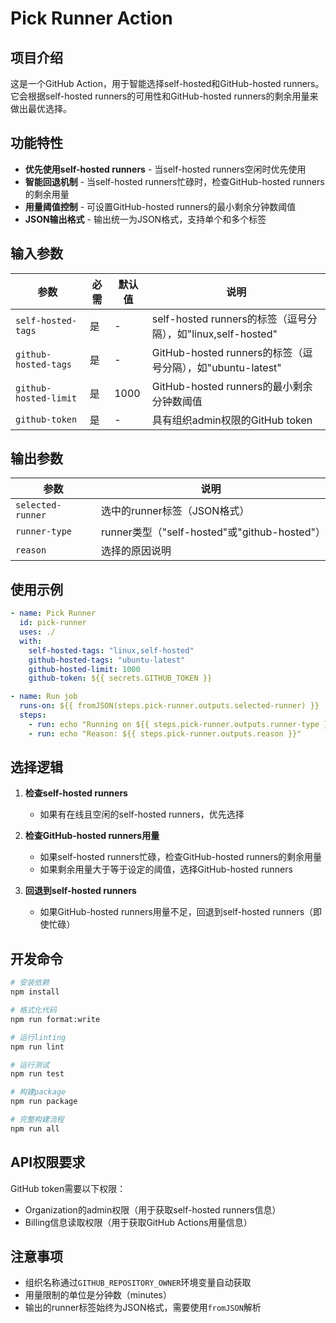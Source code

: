# Pick Runner Action

## 项目介绍

这是一个GitHub Action，用于智能选择self-hosted和GitHub-hosted runners。它会根据self-hosted runners的可用性和GitHub-hosted runners的剩余用量来做出最优选择。

## 功能特性

- **优先使用self-hosted runners** - 当self-hosted runners空闲时优先使用
- **智能回退机制** - 当self-hosted runners忙碌时，检查GitHub-hosted runners的剩余用量
- **用量阈值控制** - 可设置GitHub-hosted runners的最小剩余分钟数阈值
- **JSON输出格式** - 输出统一为JSON格式，支持单个和多个标签

## 输入参数

| 参数 | 必需 | 默认值 | 说明 |
|------|------|--------|------|
| `self-hosted-tags` | 是 | - | self-hosted runners的标签（逗号分隔），如"linux,self-hosted" |
| `github-hosted-tags` | 是 | - | GitHub-hosted runners的标签（逗号分隔），如"ubuntu-latest" |
| `github-hosted-limit` | 是 | 1000 | GitHub-hosted runners的最小剩余分钟数阈值 |
| `github-token` | 是 | - | 具有组织admin权限的GitHub token |

## 输出参数

| 参数 | 说明 |
|------|------|
| `selected-runner` | 选中的runner标签（JSON格式） |
| `runner-type` | runner类型（"self-hosted"或"github-hosted"） |
| `reason` | 选择的原因说明 |

## 使用示例

```yaml
- name: Pick Runner
  id: pick-runner
  uses: ./
  with:
    self-hosted-tags: "linux,self-hosted"
    github-hosted-tags: "ubuntu-latest"
    github-hosted-limit: 1000
    github-token: ${{ secrets.GITHUB_TOKEN }}

- name: Run job
  runs-on: ${{ fromJSON(steps.pick-runner.outputs.selected-runner) }}
  steps:
    - run: echo "Running on ${{ steps.pick-runner.outputs.runner-type }}"
    - run: echo "Reason: ${{ steps.pick-runner.outputs.reason }}"
```

## 选择逻辑

1. **检查self-hosted runners**
   - 如果有在线且空闲的self-hosted runners，优先选择
   
2. **检查GitHub-hosted runners用量**
   - 如果self-hosted runners忙碌，检查GitHub-hosted runners的剩余用量
   - 如果剩余用量大于等于设定的阈值，选择GitHub-hosted runners
   
3. **回退到self-hosted runners**
   - 如果GitHub-hosted runners用量不足，回退到self-hosted runners（即使忙碌）

## 开发命令

```bash
# 安装依赖
npm install

# 格式化代码
npm run format:write

# 运行linting
npm run lint

# 运行测试
npm run test

# 构建package
npm run package

# 完整构建流程
npm run all
```

## API权限要求

GitHub token需要以下权限：
- Organization的admin权限（用于获取self-hosted runners信息）
- Billing信息读取权限（用于获取GitHub Actions用量信息）

## 注意事项

- 组织名称通过`GITHUB_REPOSITORY_OWNER`环境变量自动获取
- 用量限制的单位是分钟数（minutes）
- 输出的runner标签始终为JSON格式，需要使用`fromJSON`解析